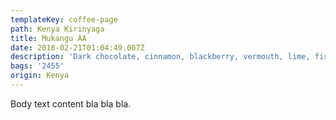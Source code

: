 ```yaml
---
templateKey: coffee-page
path: Kenya Kirinyaga
title: Mukangu AA
date: 2018-02-21T01:04:49.007Z
description: 'Dark chocolate, cinnamon, blackberry, vermouth, lime, firm body.'
bags: '2455'
origin: Kenya
---
```

Body text content bla bla bla.
